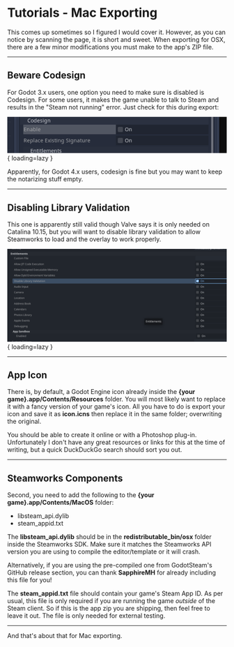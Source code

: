 # Tutorials - Mac Exporting

This comes up sometimes so I figured I would cover it. However, as you can notice by scanning the page, it is short and sweet. When exporting for OSX, there are a few minor modifications you must make to the app's ZIP file.


---

## Beware Codesign

For Godot 3.x users, one option you need to make sure is disabled is Codesign. For some users, it makes the game unable to talk to Steam and results in the "Steam not running" error. Just check for this during export:

![Codesign Fail](../assets/images/mac-caveats1.png){ loading=lazy }

Apparently, for Godot 4.x users, codesign is fine but you may want to keep the notarizing stuff empty.

---

## Disabling Library Validation

This one is apparently still valid though Valve says it is only needed on Catalina 10.15, but you will want to disable library validation to allow Steamworks to load and the overlay to work properly.

![Disable Validation](../assets/images/mac-caveats2.png){ loading=lazy }

---

## App Icon

There is, by default, a Godot Engine icon already inside the **{your game}.app/Contents/Resources** folder. You will most likely want to replace it with a fancy version of your game's icon. All you have to do is export your icon and save it as **icon.icns** then replace it in the same folder; overwriting the original.

You should be able to create it online or with a Photoshop plug-in. Unfortunately I don't have any great resources or links for this at the time of writing, but a quick DuckDuckGo search should sort you out.

---

## Steamworks Components

Second, you need to add the following to the **{your game}.app/Contents/MacOS** folder:

- libsteam_api.dylib
- steam_appid.txt

The **libsteam_api.dylib** should be in the **redistributable_bin/osx** folder inside the Steamworks SDK. Make sure it matches the Steamworks API version you are using to compile the editor/template or it will crash.

Alternatively, if you are using the pre-compiled one from GodotSteam's GitHub release section, you can thank **SapphireMH** for already including this file for you!

The **steam_appid.txt** file should contain your game's Steam App ID. As per usual, this file is only required if you are running the game _outside_ of the Steam client. So if this is the app zip you are shipping, then feel free to leave it out. The file is only needed for external testing.

---

And that's about that for Mac exporting.
